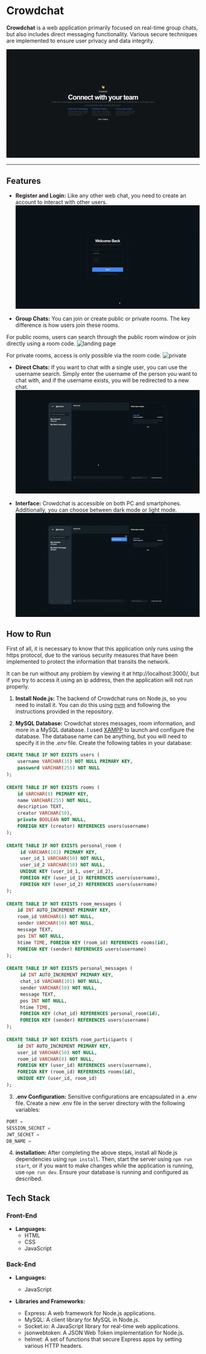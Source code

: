 # Crowdchat

**Crowdchat** is a web application primarily focused on real-time group chats, but also includes direct messaging functionality. Various secure techniques are implemented to ensure user privacy and data integrity.

![landing page](./readme_images/landing.png)

---

## Features

* **Register and Login:** Like any other web chat, you need to create an account to interact with other users.
![landing page](./readme_images/login_signup.gif)

* **Group Chats:** You can join or create public or private rooms. The key difference is how users join these rooms.

For public rooms, users can search through the public room window or join directly using a room code.
![landing page](./readme_images/public_conversation.gif)

For private rooms, access is only possible via the room code.
![private](./readme_images/private_conversation.gif)

* **Direct Chats:** If you want to chat with a single user, you can use the username search. Simply enter the username of the person you want to chat with, and if the username exists, you will be redirected to a new chat.
![private](./readme_images/direct_conversation.gif)

* **Interface:** Crowdchat is accessible on both PC and smartphones. Additionally, you can choose between dark mode or light mode.
![private](./readme_images/light_mode.gif)

## How to Run
First of all, it is necessary to know that this application only runs using the https protocol, due to the various security measures that have been implemented to protect the information that transits the network. 

It can be run without any problem by viewing it at http://localhost:3000/, but if you try to access it using an ip address, then the application will not run properly.

1. **Install Node.js:** The backend of Crowdchat runs on Node.js, so you need to install it. You can do this using [nvm](https://github.com/nvm-sh/nvm) and following the instructions provided in the repository.

2. **MySQL Database:** Crowdchat stores messages, room information, and more in a MySQL database. I used [XAMPP](https://www.apachefriends.org/es/download.html) to launch and configure the database. The database name can be anything, but you will need to specify it in the *.env* file. Create the following tables in your database:

```SQL
CREATE TABLE IF NOT EXISTS users (
    username VARCHAR(15) NOT NULL PRIMARY KEY,
    password VARCHAR(255) NOT NULL
); 

CREATE TABLE IF NOT EXISTS rooms ( 
    id VARCHAR(8) PRIMARY KEY,
    name VARCHAR(255) NOT NULL,
    description TEXT,
    creator VARCHAR(50),
    private BOOLEAN NOT NULL,
    FOREIGN KEY (creator) REFERENCES users(username)
); 

CREATE TABLE IF NOT EXISTS personal_room (
     id VARCHAR(101) PRIMARY KEY,
     user_id_1 VARCHAR(50) NOT NULL,
     user_id_2 VARCHAR(50) NOT NULL,
     UNIQUE KEY (user_id_1, user_id_2),
     FOREIGN KEY (user_id_1) REFERENCES users(username),
     FOREIGN KEY (user_id_2) REFERENCES users(username)
); 

CREATE TABLE IF NOT EXISTS room_messages (
    id INT AUTO_INCREMENT PRIMARY KEY,
    room_id VARCHAR(8) NOT NULL,
    sender VARCHAR(50) NOT NULL,
    message TEXT,
    pos INT NOT NULL,
    htime TIME, FOREIGN KEY (room_id) REFERENCES rooms(id),
    FOREIGN KEY (sender) REFERENCES users(username)
); 
    
CREATE TABLE IF NOT EXISTS personal_messages (
     id INT AUTO_INCREMENT PRIMARY KEY,
     chat_id VARCHAR(101) NOT NULL,
     sender VARCHAR(50) NOT NULL,
     message TEXT,
     pos INT NOT NULL,
     htime TIME,
     FOREIGN KEY (chat_id) REFERENCES personal_room(id),
     FOREIGN KEY (sender) REFERENCES users(username)
); 

CREATE TABLE IF NOT EXISTS room_participants (
    id INT AUTO_INCREMENT PRIMARY KEY,
    user_id VARCHAR(50) NOT NULL,
    room_id VARCHAR(8) NOT NULL,
    FOREIGN KEY (user_id) REFERENCES users(username),
    FOREIGN KEY (room_id) REFERENCES rooms(id),
    UNIQUE KEY (user_id, room_id)
);
```

3. **.env Configuration:** Sensitive configurations are encapsulated in a .env file. Create a new .env file in the server directory with the following variables:

```javascript
PORT = 
SESSION_SECRET =  
JWT_SECRET = 
DB_NAME = 
```

4. **installation:** After completing the above steps, install all Node.js dependencies using `npm install`. Then, start the server using `npm run start`, or if you want to make changes while the application is running, use `npm run dev`. Ensure your database is running and configured as described.

## Tech Stack

### Front-End
- **Languages:**
  - HTML
  - CSS
  - JavaScript

### Back-End
- **Languages:**
  - JavaScript

- **Libraries and Frameworks:**
  - Express: A web framework for Node.js applications.
  - MySQL: A client library for MySQL in Node.js.
  - Socket.io: A JavaScript library for real-time web applications.
  - jsonwebtoken: A JSON Web Token implementation for Node.js.
  - helmet: A set of functions that secure Express apps by setting various HTTP headers.
